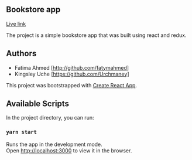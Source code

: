 ## Bookstore app
[Live link](https://bookstore-react-app.herokuapp.com)

The project is a simple bookstore app that was built using react and redux.

## Authors
- Fatima Ahmed [http://github.com/fatymahmed]
- Kingsley Uche [https://github.com/Urchmaney] <br>

This project was bootstrapped with [Create React App](https://github.com/facebook/create-react-app).

## Available Scripts

In the project directory, you can run:

### `yarn start`

Runs the app in the development mode.<br />
Open [http://localhost:3000](http://localhost:3000) to view it in the browser.


